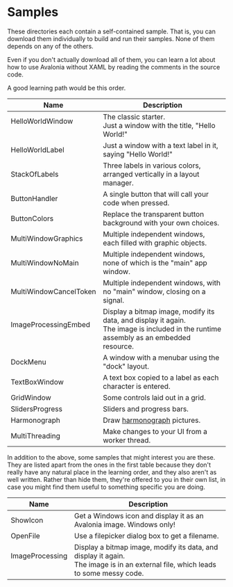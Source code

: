 # Samples

These directories each contain a self-contained sample. That is, you can download
them individually to build and run their samples. None of them depends on any of
the others.

Even if you don't actually download all of them, you can learn a lot about how to
use Avalonia without XAML by reading the comments in the source code.

A good learning path would be this order.

| Name                          | Description                                                              |
|-------------------------------|--------------------------------------------------------------------------|
| HelloWorldWindow<br>&nbsp;    | The classic starter.<br>Just a window with the title, "Hello World!"     |
| HelloWorldLabel               | Just a window with a text label in it, saying "Hello World!"             |
| StackOfLabels                 | Three labels in various colors, arranged vertically in a layout manager. |
| ButtonHandler                 | A single button that will call your code when pressed.                   |
| ButtonColors                  | Replace the transparent button background with your own choices.         |
| MultiWindowGraphics           | Multiple independent windows, each filled with graphic objects.          |
| MultiWindowNoMain             | Multiple independent windows, none of which is the "main" app window.    |
| MultiWindowCancelToken        | Multiple independent windows, with no "main" window, closing on a signal.|
| ImageProcessingEmbed<br>&nbsp;| Display a bitmap image, modify its data, and display it again.<br>The image is included in the runtime assembly as an embedded resource.   |
| DockMenu                      | A window with a menubar using the "dock" layout.                         |
| TextBoxWindow                 | A text box copied to a label as each character is entered.               |
| GridWindow                    | Some controls laid out in a grid.                                        |
| SlidersProgress               | Sliders and progress bars.                                               |
| Harmonograph                  | Draw [harmonograph](https://en.wikipedia.org/wiki/Harmonograph) pictures.|
| MultiThreading                | Make changes to your UI from a worker thread.                            |

In addition to the above, some samples that might interest you are these. They are listed apart from
the ones in the first table because they don't really have any natural place in the learning order, and
they also aren't as well written. Rather than hide them, they're offered to you in their own list, in case
you might find them useful to something specific you are doing.

| Name                       | Description                                                              |
|----------------------------|--------------------------------------------------------------------------|
| ShowIcon                   | Get a Windows icon and display it as an Avalonia image. Windows only!    |
| OpenFile                   | Use a filepicker dialog box to get a filename.                           |
| ImageProcessing<br>&nbsp;  | Display a bitmap image, modify its data, and display it again.<br>The image is in an external file, which leads to some messy code.|
